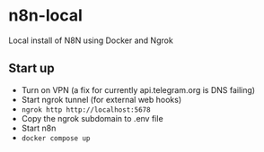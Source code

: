 # n8n-local

Local install of N8N using Docker and Ngrok

## Start up

- Turn on VPN (a fix for currently api.telegram.org is DNS failing)
- Start ngrok tunnel (for external web hooks)
- `ngrok http http://localhost:5678`
- Copy the ngrok subdomain to .env file
- Start n8n
- `docker compose up`
